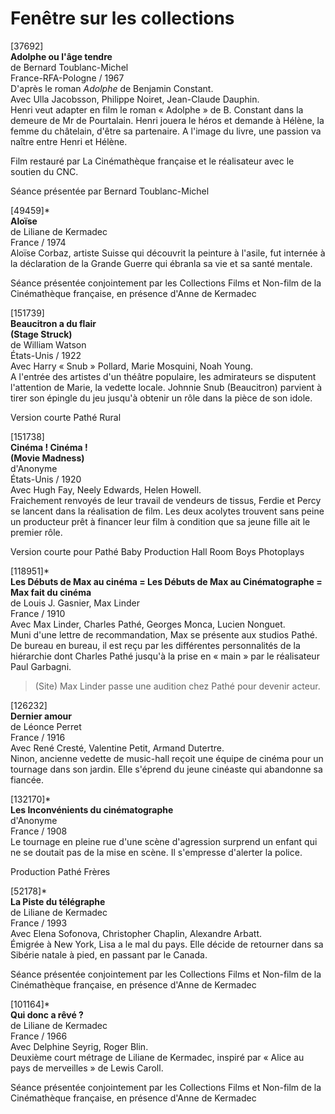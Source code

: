 # Fenêtre sur les collections

[37692]  
**Adolphe ou l'âge tendre**  
de Bernard Toublanc-Michel  
France-RFA-Pologne / 1967  
D'après le roman _Adolphe_ de Benjamin Constant.  
Avec Ulla Jacobsson, Philippe Noiret, Jean-Claude Dauphin.  
Henri veut adapter en film le roman « Adolphe » de B. Constant dans la demeure de Mr de Pourtalain. Henri jouera le héros et demande à Hélène, la femme du châtelain, d'être sa partenaire. A l'image du livre, une passion va naître entre Henri et Hélène.

Film restauré par La Cinémathèque française et le réalisateur avec le soutien du CNC.

Séance présentée par Bernard Toublanc-Michel

[49459]*  
**Aloïse**  
de Liliane de Kermadec  
France / 1974  
Aloïse Corbaz, artiste Suisse qui découvrit la peinture à l'asile, fut internée à la déclaration de la Grande Guerre qui ébranla sa vie et sa santé mentale.

Séance présentée conjointement par les Collections Films et Non-film de la Cinémathèque française, en présence d'Anne de Kermadec

[151739]  
**Beaucitron a du flair**  
**(Stage Struck)**  
de William Watson  
États-Unis / 1922  
Avec Harry « Snub » Pollard, Marie Mosquini, Noah Young.  
A l'entrée des artistes d'un théâtre populaire, les admirateurs se disputent l'attention de Marie, la vedette locale. Johnnie Snub (Beaucitron) parvient à tirer son épingle du jeu jusqu'à obtenir un rôle dans la pièce de son idole.

Version courte Pathé Rural

[151738]  
**Cinéma ! Cinéma !**  
**(Movie Madness)**  
d'Anonyme  
États-Unis / 1920  
Avec Hugh Fay, Neely Edwards, Helen Howell.  
Fraichement renvoyés de leur travail de vendeurs de tissus, Ferdie et Percy se lancent dans la réalisation de film. Les deux acolytes trouvent sans peine un producteur prêt à financer leur film à condition que sa jeune fille ait le premier rôle.

Version courte pour Pathé Baby Production Hall Room Boys Photoplays

[118951]*  
**Les Débuts de Max au cinéma = Les Débuts de Max au Cinématographe = Max fait du cinéma**  
de Louis J. Gasnier, Max Linder  
France / 1910  
Avec Max Linder, Charles Pathé, Georges Monca, Lucien Nonguet.  
Muni d'une lettre de recommandation, Max se présente aux studios Pathé. De bureau en bureau, il est reçu par les différentes personnalités de la hiérarchie dont Charles Pathé jusqu'à la prise en « main » par le réalisateur Paul Garbagni.

> (Site) Max Linder passe une audition chez Pathé pour devenir acteur.

[126232]  
**Dernier amour**  
de Léonce Perret  
France / 1916  
Avec René Cresté, Valentine Petit, Armand Dutertre.  
Ninon, ancienne vedette de music-hall reçoit une équipe de cinéma pour un tournage dans son jardin. Elle s'éprend du jeune cinéaste qui abandonne sa fiancée.

[132170]*  
**Les Inconvénients du cinématographe**  
d'Anonyme  
France / 1908  
Le tournage en pleine rue d'une scène d'agression surprend un enfant qui ne se doutait pas de la mise en scène. Il s'empresse d'alerter la police.

Production Pathé Frères

[52178]*  
**La Piste du télégraphe**  
de Liliane de Kermadec  
France / 1993  
Avec Elena Sofonova, Christopher Chaplin, Alexandre Arbatt.  
Émigrée à New York, Lisa a le mal du pays. Elle décide de retourner dans sa Sibérie natale à pied, en passant par le Canada.

Séance présentée conjointement par les Collections Films et Non-film de la Cinémathèque française, en présence d'Anne de Kermadec

[101164]*  
**Qui donc a rêvé ?**  
de Liliane de Kermadec  
France / 1966  
Avec Delphine Seyrig, Roger Blin.  
Deuxième court métrage de Liliane de Kermadec, inspiré par « Alice au pays de merveilles » de Lewis Caroll.

Séance présentée conjointement par les Collections Films et Non-film de la Cinémathèque française, en présence d'Anne de Kermadec

